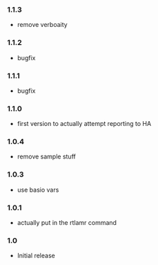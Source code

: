 ### 1.1.3

- remove verboaity

### 1.1.2

- bugfix

### 1.1.1

- bugfix

### 1.1.0

- first version to actually attempt reporting to HA

### 1.0.4

- remove sample stuff

### 1.0.3

- use basio vars

### 1.0.1

- actually put in the rtlamr command

### 1.0

- Initial release
